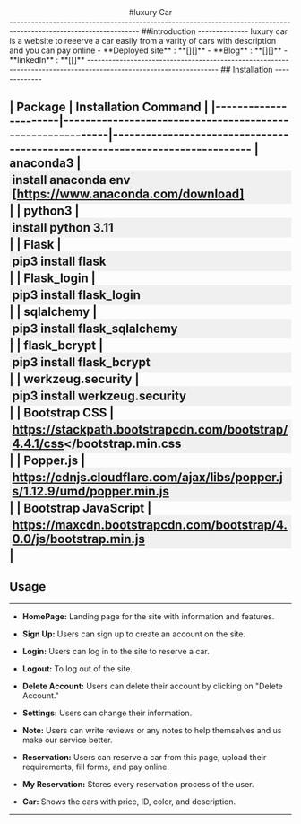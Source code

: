   <center>
    #luxury Car
  </center>
------------------------------------------------------------------------------------------------------------------
 ##introduction
 --------------
luxury car is a website to reeerve a car easily from a varity of cars with description and you can pay online
- **Deployed site** : **[][]**
- **Blog** : **[][]**
- **linkedIn** : **[[]** 
 ------------------------------------------------------------------------------------------------------------------
## Installation
-------------

| Package              | Installation Command                                      |
|----------------------|-----------------------------------------------------------|----------------------------------------------------------------------------
| anaconda3            | <div style="background-color:#f0f0f0; padding:5px;">install anaconda env [https://www.anaconda.com/download]</div> |
| python3              | <div style="background-color:#f0f0f0; padding:5px;">install python 3.11</div> |
| Flask                | <div style="background-color:#f0f0f0; padding:5px;">pip3 install flask</div> |
| Flask_login          | <div style="background-color:#f0f0f0; padding:5px;">pip3 install flask_login</div> |
| sqlalchemy           | <div style="background-color:#f0f0f0; padding:5px;">pip3 install flask_sqlalchemy</div> |
| flask_bcrypt         | <div style="background-color:#f0f0f0; padding:5px;">pip3 install flask_bcrypt</div> |
| werkzeug.security    | <div style="background-color:#f0f0f0; padding:5px;">pip3 install werkzeug.security</div> |
| Bootstrap CSS        | <div style="background-color:#f0f0f0; padding:5px;">https://stackpath.bootstrapcdn.com/bootstrap/4.4.1/css</bootstrap.min.css</div> |
| Popper.js            | <div style="background-color:#f0f0f0; padding:5px;">https://cdnjs.cloudflare.com/ajax/libs/popper.js/1.12.9/umd/popper.min.js</div> |
| Bootstrap JavaScript | <div style="background-color:#f0f0f0; padding:5px;">https://maxcdn.bootstrapcdn.com/bootstrap/4.0.0/js/bootstrap.min.js</div> |
-----------------------------------------------------------------------------------------------------------------------------------------------------------------
## Usage
--------

- **HomePage:**
     Landing page for the site with information and features.

- **Sign Up:**
     Users can sign up to create an account on the site.

- **Login:**
     Users can log in to the site to reserve a car.

- **Logout:**
     To log out of the site.

- **Delete Account:**
     Users can delete their account by clicking on "Delete Account."

- **Settings:**
     Users can change their information.

- **Note:**
     Users can write reviews or any notes to help themselves and us make our service better.

- **Reservation:**
     Users can reserve a car from this page, upload their requirements, fill forms, and pay online.

- **My Reservation:**
     Stores every reservation process of the user.

- **Car:**
     Shows the cars with price, ID, color, and description.
--------------------------------------------------------------------------------------------------------------------------------------

 

